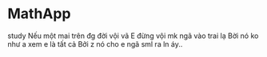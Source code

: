 # MathApp
study
Nếu một mai trên đg đời vội vã
E đừng vội mk ngã vào trai lạ
Bời nó ko như a xem e là tất cả
Bởi z nó cho e ngã sml ra ln áy..

